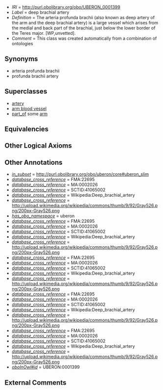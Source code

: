  * *IRI* = http://purl.obolibrary.org/obo/UBERON_0001399
 * *Label* = deep brachial artery
 * *Definition* = The arteria profunda brachii (also known as deep artery of the arm and the deep brachial artery) is a large vessel which arises from the medial and back part of the brachial, just below the lower border of the Teres major. [WP,unvetted].
 * *Comment* = This class was created automatically from a combination of ontologies

## Synonyms

 * arteria profunda brachii
 * profunda brachii artery

## Superclasses

 * [artery](../../UBERON/37/UBERON_0001637.md)
 * [arm blood vessel](../../UBERON/07/UBERON_0003507.md)
 * [part_of](../../BFO/50/BFO_0000050.md) some [arm](../../UBERON/60/UBERON_0001460.md)

## Equivalencies


## Other Logical Axioms


## Other Annotations

 * *[in_subset](../../et/oboInOwl#inSubset.md)* = http://purl.obolibrary.org/obo/uberon/core#uberon_slim
 * *[database_cross_reference](../../ef/oboInOwl#hasDbXref.md)* = FMA:22695
 * *[database_cross_reference](../../ef/oboInOwl#hasDbXref.md)* = MA:0002026
 * *[database_cross_reference](../../ef/oboInOwl#hasDbXref.md)* = SCTID:41065002
 * *[database_cross_reference](../../ef/oboInOwl#hasDbXref.md)* = Wikipedia:Deep_brachial_artery
 * *[database_cross_reference](../../ef/oboInOwl#hasDbXref.md)* = http://upload.wikimedia.org/wikipedia/commons/thumb/9/92/Gray526.png/200px-Gray526.png
 * *[has_obo_namespace](../../ce/oboInOwl#hasOBONamespace.md)* = uberon
 * *[database_cross_reference](../../ef/oboInOwl#hasDbXref.md)* = FMA:22695
 * *[database_cross_reference](../../ef/oboInOwl#hasDbXref.md)* = MA:0002026
 * *[database_cross_reference](../../ef/oboInOwl#hasDbXref.md)* = SCTID:41065002
 * *[database_cross_reference](../../ef/oboInOwl#hasDbXref.md)* = Wikipedia:Deep_brachial_artery
 * *[database_cross_reference](../../ef/oboInOwl#hasDbXref.md)* = http://upload.wikimedia.org/wikipedia/commons/thumb/9/92/Gray526.png/200px-Gray526.png
 * *[database_cross_reference](../../ef/oboInOwl#hasDbXref.md)* = FMA:22695
 * *[database_cross_reference](../../ef/oboInOwl#hasDbXref.md)* = MA:0002026
 * *[database_cross_reference](../../ef/oboInOwl#hasDbXref.md)* = SCTID:41065002
 * *[database_cross_reference](../../ef/oboInOwl#hasDbXref.md)* = Wikipedia:Deep_brachial_artery
 * *[database_cross_reference](../../ef/oboInOwl#hasDbXref.md)* = http://upload.wikimedia.org/wikipedia/commons/thumb/9/92/Gray526.png/200px-Gray526.png
 * *[database_cross_reference](../../ef/oboInOwl#hasDbXref.md)* = FMA:22695
 * *[database_cross_reference](../../ef/oboInOwl#hasDbXref.md)* = MA:0002026
 * *[database_cross_reference](../../ef/oboInOwl#hasDbXref.md)* = SCTID:41065002
 * *[database_cross_reference](../../ef/oboInOwl#hasDbXref.md)* = Wikipedia:Deep_brachial_artery
 * *[database_cross_reference](../../ef/oboInOwl#hasDbXref.md)* = http://upload.wikimedia.org/wikipedia/commons/thumb/9/92/Gray526.png/200px-Gray526.png
 * *[database_cross_reference](../../ef/oboInOwl#hasDbXref.md)* = FMA:22695
 * *[database_cross_reference](../../ef/oboInOwl#hasDbXref.md)* = MA:0002026
 * *[database_cross_reference](../../ef/oboInOwl#hasDbXref.md)* = SCTID:41065002
 * *[database_cross_reference](../../ef/oboInOwl#hasDbXref.md)* = Wikipedia:Deep_brachial_artery
 * *[database_cross_reference](../../ef/oboInOwl#hasDbXref.md)* = http://upload.wikimedia.org/wikipedia/commons/thumb/9/92/Gray526.png/200px-Gray526.png
 * *[oboInOwl#id](../../id/oboInOwl#id.md)* = UBERON:0001399

## External Comments


